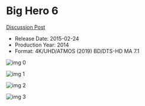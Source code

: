 # Big Hero 6

[Discussion Post](https://www.avsforum.com/threads/bass-eq-for-filtered-movies.2995212/post-56698012)

* Release Date: 2015-02-24
* Production Year: 2014
* Format: 4K/UHD/ATMOS (2019) BD/DTS-HD MA 7.1

![img 0](https://i.imgur.com/TBREqa1.jpg)

![img 1](https://i.imgur.com/0FxjkrK.png)

![img 2](https://i.imgur.com/nDgXhmy.jpg)

![img 3](https://i.imgur.com/d0J641E.jpg)

